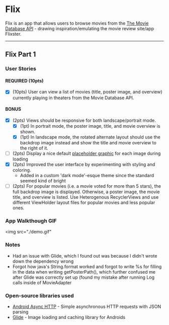 # Flix
Flix is an app that allows users to browse movies from the
[The Movie Database API](http://docs.themoviedb.apiary.io/#) - drawing
inspiration/emulating the movie review site/app Flixster.

---

## Flix Part 1

### User Stories

#### REQUIRED (10pts)
- [x] (10pts) User can view a list of movies (title, poster image, and overview) currently playing in theaters from the Movie Database API.

#### BONUS
- [x] (2pts) Views should be responsive for both landscape/portrait mode.
   - [x] (1pt) In portrait mode, the poster image, title, and movie overview is shown.
   - [x] (1pt) In landscape mode, the rotated alternate layout should use the backdrop image instead and show the title and movie overview to the right of it.

- [ ] (2pts) Display a nice default [placeholder graphic](https://guides.codepath.org/android/Displaying-Images-with-the-Glide-Library#advanced-usage) for each image during loading
- [x] (2pts) Improved the user interface by experimenting with styling and coloring.
   - Added in a custom 'dark mode'-esque theme since the standard seemed kind of bright
- [ ] (2pts) For popular movies (i.e. a movie voted for more than 5 stars), the full backdrop image is displayed. Otherwise, a poster image, the movie title, and overview is listed. Use Heterogenous RecyclerViews and use different ViewHolder layout files for popular movies and less popular ones.

### App Walkthough GIF

<img src="./demo.gif" <br>

### Notes

 - Had an issue with Glide, which I found out was because I didn't wrote down
 the dependency wrong
 - Forgot how java's String.format worked and forgot to write %s for filling in
 the data when writing getPosterPath(), which further confused me
 after Glide was correctly set up (found my mistake after running Log calls 
 inside of MovieAdapter

### Open-source libraries used

- [Android Async HTTP](https://github.com/codepath/CPAsyncHttpClient) - Simple asynchronous HTTP requests with JSON parsing
- [Glide](https://github.com/bumptech/glide) - Image loading and caching library for Androids
